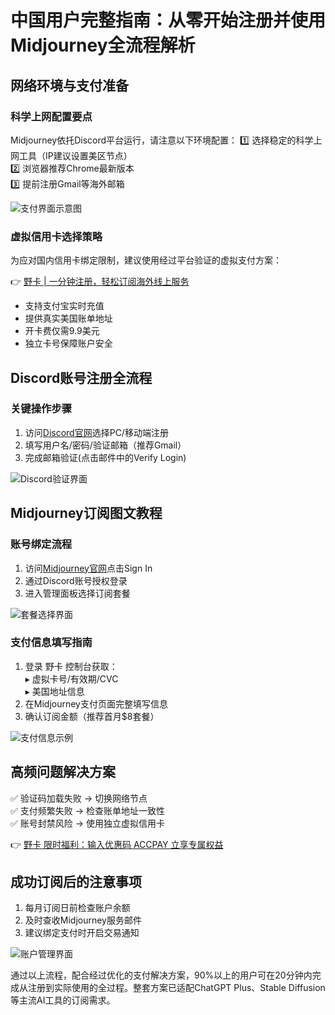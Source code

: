 # 中国用户完整指南：从零开始注册并使用Midjourney全流程解析

## 网络环境与支付准备
### 科学上网配置要点
Midjourney依托Discord平台运行，请注意以下环境配置：
1️⃣ 选择稳定的科学上网工具（IP建议设置美区节点）  
2️⃣ 浏览器推荐Chrome最新版本  
3️⃣ 提前注册Gmail等海外邮箱

![支付界面示意图](https://bbtdd.com/wp-content/uploads/img/651492476131177.webp)

### 虚拟信用卡选择策略
为应对国内信用卡绑定限制，建议使用经过平台验证的虚拟支付方案：

👉 [野卡 | 一分钟注册，轻松订阅海外线上服务](https://bbtdd.com/yeka)  
- 支持支付宝实时充值  
- 提供真实美国账单地址  
- 开卡费仅需9.9美元  
- 独立卡号保障账户安全

## Discord账号注册全流程
### 关键操作步骤
1. 访问[Discord官网](https://discord.com)选择PC/移动端注册
2. 填写用户名/密码/验证邮箱（推荐Gmail）
3. 完成邮箱验证(点击邮件中的Verify Login)

![Discord验证界面](https://bbtdd.com/wp-content/uploads/img/2413852844.webp)

## Midjourney订阅图文教程
### 账号绑定流程
1. 访问[Midjourney官网](https://www.midjourney.com)点击Sign In
2. 通过Discord账号授权登录
3. 进入管理面板选择订阅套餐

![套餐选择界面](https://bbtdd.com/wp-content/uploads/img/668602546865100.webp)

### 支付信息填写指南
1. 登录 野卡 控制台获取：  
   ▸ 虚拟卡号/有效期/CVC  
   ▸ 美国地址信息
2. 在Midjourney支付页面完整填写信息  
3. 确认订阅金额（推荐首月$8套餐）

![支付信息示例](https://bbtdd.com/wp-content/uploads/img/13020426173110.webp)

## 高频问题解决方案
✅ 验证码加载失败 → 切换网络节点  
✅ 支付频繁失败 → 检查账单地址一致性  
✅ 账号封禁风险 → 使用独立虚拟信用卡  

👉 [野卡 限时福利：输入优惠码 ACCPAY 立享专属权益](https://bbtdd.com/yeka)

## 成功订阅后的注意事项
1. 每月订阅日前检查账户余额
2. 及时查收Midjourney服务邮件
3. 建议绑定支付时开启交易通知

![账户管理界面](https://bbtdd.com/wp-content/uploads/img/3943632233.webp)

通过以上流程，配合经过优化的支付解决方案，90%以上的用户可在20分钟内完成从注册到实际使用的全过程。整套方案已适配ChatGPT Plus、Stable Diffusion等主流AI工具的订阅需求。